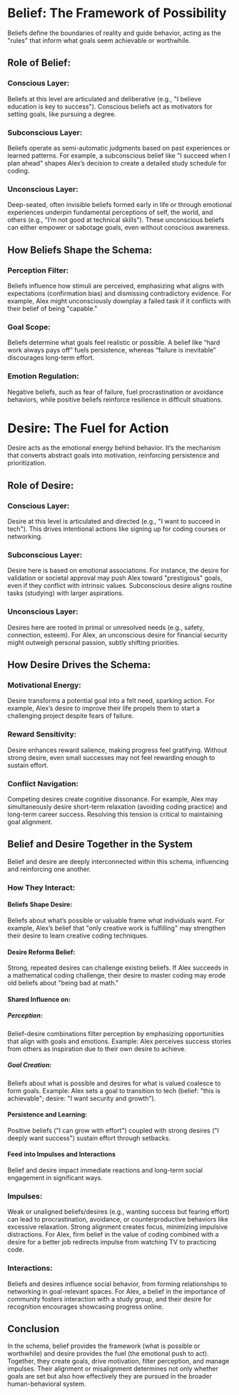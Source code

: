 # Belief: The Framework of Possibility

Beliefs define the boundaries of reality and guide behavior, acting as the "rules" that inform what goals seem achievable or worthwhile.

## Role of Belief:

### Conscious Layer:
Beliefs at this level are articulated and deliberative (e.g., "I believe education is key to success"). Conscious beliefs act as motivators for setting goals, like pursuing a degree.

### Subconscious Layer:
Beliefs operate as semi-automatic judgments based on past experiences or learned patterns. For example, a subconscious belief like "I succeed when I plan ahead" shapes Alex’s decision to create a detailed study schedule for coding.

### Unconscious Layer:
Deep-seated, often invisible beliefs formed early in life or through emotional experiences underpin fundamental perceptions of self, the world, and others (e.g., "I’m not good at technical skills"). These unconscious beliefs can either empower or sabotage goals, even without conscious awareness.

## How Beliefs Shape the Schema:

### Perception Filter:
Beliefs influence how stimuli are perceived, emphasizing what aligns with expectations (confirmation bias) and dismissing contradictory evidence. For example, Alex might unconsciously downplay a failed task if it conflicts with their belief of being "capable."

### Goal Scope:
Beliefs determine what goals feel realistic or possible. A belief like “hard work always pays off” fuels persistence, whereas “failure is inevitable” discourages long-term effort.

### Emotion Regulation:
Negative beliefs, such as fear of failure, fuel procrastination or avoidance behaviors, while positive beliefs reinforce resilience in difficult situations.

# Desire: The Fuel for Action

Desire acts as the emotional energy behind behavior. It’s the mechanism that converts abstract goals into motivation, reinforcing persistence and prioritization.

## Role of Desire:

### Conscious Layer:
Desire at this level is articulated and directed (e.g., "I want to succeed in tech"). This drives intentional actions like signing up for coding courses or networking.

### Subconscious Layer:
Desire here is based on emotional associations. For instance, the desire for validation or societal approval may push Alex toward "prestigious" goals, even if they conflict with intrinsic values. Subconscious desire aligns routine tasks (studying) with larger aspirations.

### Unconscious Layer:
Desires here are rooted in primal or unresolved needs (e.g., safety, connection, esteem). For Alex, an unconscious desire for financial security might outweigh personal passion, subtly shifting priorities.

## How Desire Drives the Schema:

### Motivational Energy:
Desire transforms a potential goal into a felt need, sparking action. For example, Alex’s desire to improve their life propels them to start a challenging project despite fears of failure.

### Reward Sensitivity:
Desire enhances reward salience, making progress feel gratifying. Without strong desire, even small successes may not feel rewarding enough to sustain effort.

### Conflict Navigation:
Competing desires create cognitive dissonance. For example, Alex may simultaneously desire short-term relaxation (avoiding coding practice) and long-term career success. Resolving this tension is critical to maintaining goal alignment.

## Belief and Desire Together in the System

Belief and desire are deeply interconnected within this schema, influencing and reinforcing one another.

### How They Interact:

#### Beliefs Shape Desire:
Beliefs about what’s possible or valuable frame what individuals want. For example, Alex’s belief that "only creative work is fulfilling" may strengthen their desire to learn creative coding techniques.

#### Desire Reforms Belief:
Strong, repeated desires can challenge existing beliefs. If Alex succeeds in a mathematical coding challenge, their desire to master coding may erode old beliefs about "being bad at math."

#### Shared Influence on:

##### Perception: 
Belief-desire combinations filter perception by emphasizing opportunities that align with goals and emotions.
Example: Alex perceives success stories from others as inspiration due to their own desire to achieve.

##### Goal Creation: 
Beliefs about what is possible and desires for what is valued coalesce to form goals.
Example: Alex sets a goal to transition to tech (belief: "this is achievable"; desire: "I want security and growth").

#### Persistence and Learning: 
Positive beliefs ("I can grow with effort") coupled with strong desires ("I deeply want success") sustain effort through setbacks.

#### Feed into Impulses and Interactions
Belief and desire impact immediate reactions and long-term social engagement in significant ways.

### Impulses:

Weak or unaligned beliefs/desires (e.g., wanting success but fearing effort) can lead to procrastination, avoidance, or counterproductive behaviors like excessive relaxation.
Strong alignment creates focus, minimizing impulsive distractions. For Alex, firm belief in the value of coding combined with a desire for a better job redirects impulse from watching TV to practicing code.

### Interactions:

Beliefs and desires influence social behavior, from forming relationships to networking in goal-relevant spaces. For Alex, a belief in the importance of community fosters interaction with a study group, and their desire for recognition encourages showcasing progress online.

## Conclusion
In the schema, belief provides the framework (what is possible or worthwhile) and desire provides the fuel (the emotional push to act). Together, they create goals, drive motivation, filter perception, and manage impulses. Their alignment or misalignment determines not only whether goals are set but also how effectively they are pursued in the broader human-behavioral system.